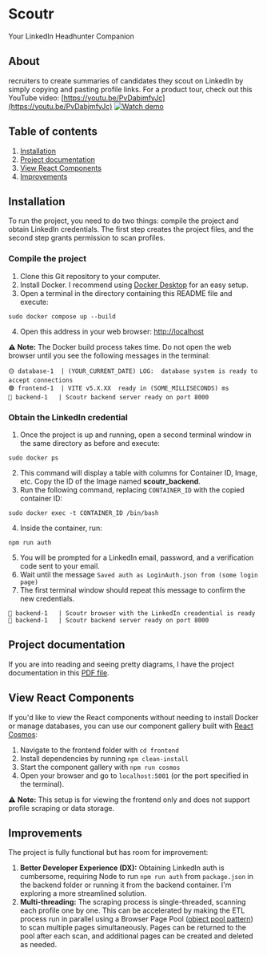 # Scoutr

Your LinkedIn Headhunter Companion

## About

recruiters to create summaries of candidates they scout on LinkedIn by simply copying and pasting profile links. For a product tour, check out this YouTube video: [https://youtu.be/PvDabjmfyJc](https://youtu.be/PvDabjmfyJc)
[![Watch demo](https://img.youtube.com/vi/PvDabjmfyJc/maxresdefault.jpg)](https://youtu.be/PvDabjmfyJc)

## Table of contents
1. [Installation](#installation)
1. [Project documentation](#project-documentation)
1. [View React Components](#view-react-components)
1. [Improvements](#improvements)

## Installation

To run the project, you need to do two things: compile the project and obtain LinkedIn credentials. The first step creates the project files, and the second step grants permission to scan profiles.

### Compile the project

1. Clone this Git repository to your computer.
2. Install Docker. I recommend using [Docker Desktop](https://www.docker.com/products/docker-desktop/) for an easy setup.
3. Open a terminal in the directory containing this README file and execute:

```
sudo docker compose up --build
```

4. Open this address in your web browser: [http://localhost](http://localhost)

**⚠️ Note:** The Docker build process takes time. Do not open the web browser until you see the following messages in the terminal:

```
🟡 database-1  | (YOUR_CURRENT_DATE) LOG:  database system is ready to accept connections
🟢 frontend-1  | VITE v5.X.XX  ready in (SOME_MILLISECONDS) ms
🔵 backend-1   | Scoutr backend server ready on port 8000
```

### Obtain the LinkedIn credential

1. Once the project is up and running, open a second terminal window in the same directory as before and execute:

```
sudo docker ps
```

2. This command will display a table with columns for Container ID, Image, etc. Copy the ID of the Image named **scoutr_backend**.
3. Run the following command, replacing `CONTAINER_ID` with the copied container ID:

```
sudo docker exec -t CONTAINER_ID /bin/bash
```

4. Inside the container, run:

```
npm run auth
```

5. You will be prompted for a LinkedIn email, password, and a verification code sent to your email.
6. Wait until the message `Saved auth as LoginAuth.json from (some login page)`
7. The first terminal window should repeat this message to confirm the new credentials.

```
🔵 backend-1   | Scoutr browser with the LinkedIn creadential is ready
🔵 backend-1   | Scoutr backend server ready on port 8000
```
## Project documentation
If you are into reading and seeing pretty diagrams, I have the project documentation in this [PDF file](https://github.com/elalienx/scoutr/blob/main/documentation.pdf).

## View React Components

If you'd like to view the React components without needing to install Docker or manage databases, you can use our component gallery built with [React Cosmos](https://reactcosmos.org):

1. Navigate to the frontend folder with `cd frontend`
1. Install dependencies by running `npm clean-install`
1. Start the component gallery with `npm run cosmos`
1. Open your browser and go to `localhost:5001` (or the port specified in the terminal).

⚠️ **Note:** This setup is for viewing the frontend only and does not support profile scraping or data storage.

## Improvements

The project is fully functional but has room for improvement:

1. **Better Developer Experience (DX):** Obtaining LinkedIn auth is cumbersome, requiring Node to run `npm run auth` from `package.json` in the backend folder or running it from the backend container. I'm exploring a more streamlined solution.
1. **Multi-threading:** The scraping process is single-threaded, scanning each profile one by one. This can be accelerated by making the ETL process run in parallel using a Browser Page Pool ([object pool pattern](https://en.wikipedia.org/wiki/Object_pool_pattern)) to scan multiple pages simultaneously. Pages can be returned to the pool after each scan, and additional pages can be created and deleted as needed.
